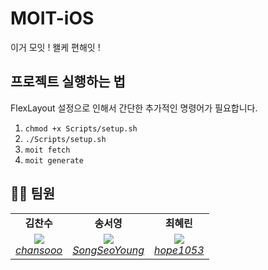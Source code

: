 # MOIT-iOS
이거 모잇 ! 왤케 편해잇 !

## 프로젝트 실행하는 법
FlexLayout 설정으로 인해서 간단한 추가적인 명령어가 필요합니다.
1. `chmod +x Scripts/setup.sh`
2. `./Scripts/setup.sh`
3. `moit fetch`
4. `moit generate`

## 👩‍💻 팀원

<table>
    <tr align="center">
        <td><B>김찬수<B></td>
        <td><B>송서영<B></td>
        <td><B>최혜린<B></td>
    </tr>
    <tr align="center">
        <td>
            <img src="https://github.com/chansooo.png?size=120">
            <br>
            <a href="https://github.com/chansooo"><I>chansooo</I></a>
        </td>
        <td>
          <img src="https://github.com/SongSeoYoung.png?size=120">
            <br>
            <a href="https://github.com/SongSeoYoung"><I>SongSeoYoung</I></a>
        </td>
        <td>
            <img src="https://github.com/hope1053.png?size=120">
            <br>
            <a href="https://github.com/hope1053"><I>hope1053</I></a>
        </td>
    </tr>
</table>
